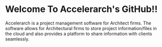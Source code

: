 # Welcome To Accelerarch's GitHub!!
Accelerarch is a project management software for Architect firms. The software allows for Architectural firms to store project information/files in the cloud and also provides a platform to share information with clients seamlessly.
